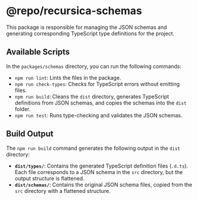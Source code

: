 # @repo/recursica-schemas

This package is responsible for managing the JSON schemas and generating corresponding TypeScript type definitions for the project.

## Available Scripts

In the `packages/schemas` directory, you can run the following commands:

- `npm run lint`: Lints the files in the package.
- `npm run check-types`: Checks for TypeScript errors without emitting files.
- `npm run build`: Cleans the `dist` directory, generates TypeScript definitions from JSON schemas, and copies the schemas into the `dist` folder.
- `npm run test`: Runs type-checking and validates the JSON schemas.

## Build Output

The `npm run build` command generates the following output in the `dist` directory:

- **`dist/types/`**: Contains the generated TypeScript definition files (`.d.ts`). Each file corresponds to a JSON schema in the `src` directory, but the output structure is flattened.
- **`dist/schemas/`**: Contains the original JSON schema files, copied from the `src` directory with a flattened structure.

